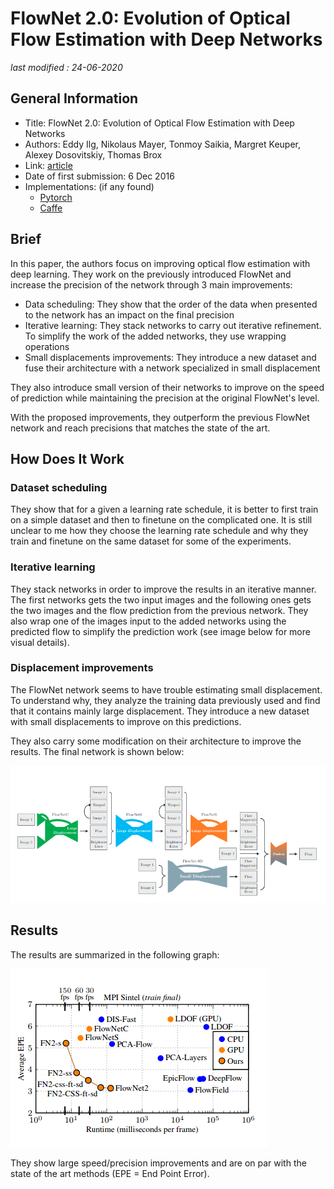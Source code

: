 # FlowNet 2.0: Evolution of Optical Flow Estimation with Deep Networks

_last modified : 24-06-2020_

## General Information

- Title: FlowNet 2.0: Evolution of Optical Flow Estimation with Deep Networks
- Authors: Eddy Ilg, Nikolaus Mayer, Tonmoy Saikia, Margret Keuper, Alexey Dosovitskiy, Thomas Brox
- Link: [article](https://arxiv.org/abs/1612.01925)
- Date of first submission: 6 Dec 2016
- Implementations: (if any found)
    - [Pytorch](https://github.com/NVIDIA/flownet2-pytorch)
    - [Caffe](https://github.com/lmb-freiburg/flownet2)

## Brief

In this paper, the authors focus on improving optical flow estimation with deep learning. They work on the previously introduced FlowNet and increase the precision of the network through 3 main improvements:

- Data scheduling: They show that the order of the data when presented to the network has an impact on the final precision
- Iterative learning: They stack networks to carry out iterative refinement. To simplify the work of the added networks, they use wrapping operations
- Small displacements improvements: They introduce a new dataset and fuse their architecture with a network specialized in small displacement

They also introduce small version of their networks to improve on the speed of prediction while maintaining the precision at the original FlowNet's level.

With the proposed improvements, they outperform the previous FlowNet network and reach precisions that matches the state of the art.

## How Does It Work

### Dataset scheduling

They show that for a given a learning rate schedule, it is better to first train on a simple dataset and then to finetune on the complicated one. It is still unclear to me how they choose the learning rate schedule and why they train and finetune on the same dataset for some of the experiments.

### Iterative learning

They stack networks in order to improve the results in an iterative manner. The first networks gets the two input images and the following ones gets the two images and the flow prediction from the previous network. They also wrap one of the images input to the added networks using the predicted flow to simplify the prediction work (see image below for more visual details).

### Displacement improvements

The FlowNet network seems to have trouble estimating small displacement. To understand why, they analyze the training data previously used and find that it contains mainly large displacement. They introduce a new dataset with small displacements to improve on this predictions.

They also carry some modification on their architecture to improve the results. The final network is shown below:

![network](https://raw.githubusercontent.com/D3lt4lph4/papers/master/docs/images/flow/FlowNet2/network.png?raw=true "network")

## Results

The results are summarized in the following graph:

![results](https://raw.githubusercontent.com/D3lt4lph4/papers/master/docs/images/flow/FlowNet2/results.png?raw=true "results")

They show large speed/precision improvements and are on par with the state of the art methods (EPE = End Point Error).
